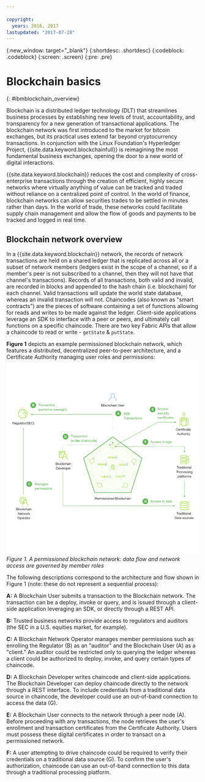 ```yaml
---

copyright:
  years: 2016, 2017
lastupdated: "2017-07-28"
---
```


{:new_window: target="_blank"}
{:shortdesc: .shortdesc}
{:codeblock: .codeblock}
{:screen: .screen}
{:pre: .pre}


# Blockchain basics
{: #ibmblockchain_overview}

Blockchain is a distributed ledger technology (DLT) that streamlines business processes by establishing new levels of trust, accountability, and transparency for a new generation of transactional applications. The blockchain network was first introduced to the market for bitcoin exchanges, but its practical uses extend far beyond cryptocurrency transactions. In conjunction with the Linux Foundation's Hyperledger Project, {{site.data.keyword.blockchainfull}} is reimagining the most fundamental business exchanges, opening the door to a new world of digital interactions.

{{site.data.keyword.blockchain}} reduces the cost and complexity of cross-enterprise transactions through the creation of efficient, highly secure networks where virtually anything of value can be tracked and traded without reliance on a centralized point of control. In the world of finance, blockchain networks can allow securities trades to be settled in minutes rather than days. In the world of trade, these networks could facilitate supply chain management and allow the flow of goods and payments to be tracked and logged in real time. 

## Blockchain network overview

In a {{site.data.keyword.blockchain}} network, the records of network transactions are held on a shared ledger that is replicated across all or a subset of network members (ledgers exist in the scope of a channel, so if a member's peer is not subscribed to a channel, then they will not have that channel's transactions). Records of all transactions, both valid and invalid, are recorded in blocks and appended to the hash chain (i.e. blockchain) for each channel.  Valid transactions will update the world state database, whereas an invalid transaction will not. Chaincodes (also known as "smart contracts") are the pieces of software containing a set of functions allowing for reads and writes to be made against the ledger.  Client-side applications leverage an SDK to interface with a peer or peers, and ultimately call functions on a specific chaincode.  There are two key Fabric APIs that allow a chaincode to read or write - `getState` & `putState`.

**Figure 1** depicts an example permissioned blockchain network, which features a distributed, decentralized peer-to-peer architecture, and a Certificate Authority managing user roles and permissions:
![Blockchain Network](images/Architecture_network_and_application.png "Example permissioned blockchain network")
*Figure 1. A permissioned blockchain network: data flow and network access are governed by member roles*

The following descriptions correspond to the architecture and flow shown in Figure 1 (note: these do not represent a sequential process):

**A:** A Blockchain User submits a transaction to the Blockchain network. The transaction can be a deploy, invoke or query, and is issued through a client-side application leveraging an SDK, or directly through a REST API.  

**B:** Trusted business networks provide access to regulators and auditors (the SEC in a U.S. equities market, for example).  

**C:** A Blockchain Network Operator manages member permissions such as enrolling the Regulator (B) as an "auditor" and the Blockchain User (A) as a "client." An auditor could be restricted only to querying the ledger whereas a client could be authorized to deploy, invoke, and query certain types of chaincode. 

**D:** A Blockchain Developer writes chaincode and client-side applications. The Blockchain Developer can deploy chaincode directly to the network through a REST interface. To include credentials from a traditional data source in chaincode, the developer could use an out-of-band connection to access the data (G). 

**E:** A Blockchain User connects to the network through a peer node (A). Before proceeding with any transactions, the node retrieves the user's enrollment and transaction certificates from the Certificate Authority. Users must possess these digital certificates in order to transact on a permissioned network.

**F:** A user attempting to drive chaincode could be required to verify their credentials on a traditional data source (G). To confirm the user's authorization, chaincode can use an out-of-band connection to this data through a traditional processing platform.
